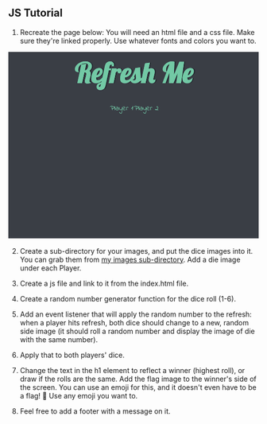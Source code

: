 ## JS Tutorial

1. Recreate the page below:  You will need an html file and a css file. Make sure they're linked properly. 
Use whatever fonts and colors you want to.

![starting_page](/images/starting_page.png)

2. Create a sub-directory for your images, and put the dice images into it. You can grab them from [my images sub-directory](/images).
Add a die image under each Player. 

3. Create a js file and link to it from the index.html file.

4. Create a random number generator function for the dice roll (1-6). 

5. Add an event listener that will apply the random number to the refresh:  when a player hits refresh, 
both dice should change to a new, random side image (it should roll a random number and display the image of die with the same number).

6. Apply that to both players' dice.

7. Change the text in the h1 element to reflect a winner (highest roll), or draw if the rolls are the same. Add the flag 
image to the winner's side of the screen. You can use an emoji for this, and it doesn't even have to be a flag! 🚩  Use any emoji you want to.

8. Feel free to add a footer with a message on it.
